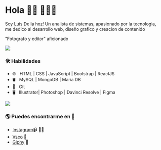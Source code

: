 # Hola 👋🏾 👩🏾‍💻

Soy Luis De la hoz! Un analista de sistemas, apasionado por la tecnologia, me dedico al desarrollo web, diseño grafico y creacion de contenido

"Fotografo y editor" aficionado

<img src="https://yata-apix-a9caea66-ad78-425f-aa08-e292558ebb65.lss.locawebcorp.com.br/b7c7dbff38ae4f419c94ce8d2254b9d9.png"> 


<h3>🛠 Habilidades </h3>

- 🌐 &nbsp; HTML | CSS | JavaScript | Bootstrap | ReactJS
- 🛢 &nbsp; MySQL | MongoDB | Maria DB
- 🔧 &nbsp; Git 
- 🖥 &nbsp; Illustrator| Photoshop | Davinci Resolve | Figma

<img src="https://yata-apix-a9caea66-ad78-425f-aa08-e292558ebb65.lss.locawebcorp.com.br/b7c7dbff38ae4f419c94ce8d2254b9d9.png"> 


<h3>🌎 Puedes encontrarme en 🤝 </h3>

- <a href="https://www.instagram.com/luisdelahoz9/">Instagram</a>📹 ✍🏾
- <a href="https://vsco.co/-delahoz-/gallery"/>Vsco</a> 💼
- <a href="https://giphy.com/channel/Luisdelahoz9"/>Giphy</a> 💼

